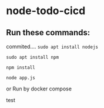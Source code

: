# node-todo-cicd

Run these commands:
-----
commited....
`sudo apt install nodejs`

`sudo apt install npm`


`npm install`

`node app.js`

or Run by docker compose

test

